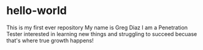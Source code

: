 # hello-world
This is my first ever repository 
My name is Greg Diaz I am a Penetration Tester interested in learning new things
and struggling to succeed becuase that's where true growth happens!
